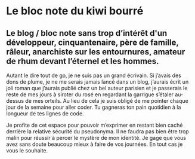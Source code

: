 # Le bloc note du kiwi bourré

## Le blog / bloc note sans trop d’intérêt d'un développeur, cinquantenaire, père de famille, râleur, anarchiste sur les entournures, amateur de rhum devant l’éternel et les hommes.

Autant le dire tout de go, je ne suis pas un grand écrivain. Si j’avais des dons de plume, je ne me serais jamais lancé dans un blog, j’aurais écrit un joli roman que j’aurais publié chez un bel auteur parisien et je passerais le reste de mes jours à siroter du rosé en regardant la garrigue s’étaler au-dessus de mes orteils. Au lieu de cela je suis obligé de me pointer chaque jour de la semaine pour aller coder. Tu gagneras ton pain quotidien à la longueur de tes lignes de code.

Je profite de cet espace pour pouvoir m’exprimer en restant bien caché derrière la relative sécurité du pseudonyma. Il ne faudra pas bien être trop malin pour réussir à percer le mystère de mon identité. Je gage que vous avez sans doute beaucoup mieux à faire de vos journées. En tout cas je vous le souhaite.
